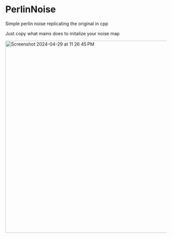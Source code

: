 # PerlinNoise
Simple perlin noise replicating the original in cpp

Just copy what mains does to initalize your noise map

<img width="600" alt="Screenshot 2024-04-29 at 11 26 45 PM" src="https://github.com/BearnMountain/PerlinNoise/assets/161377261/67c360cd-20fe-498d-b012-0c0be444be48">
